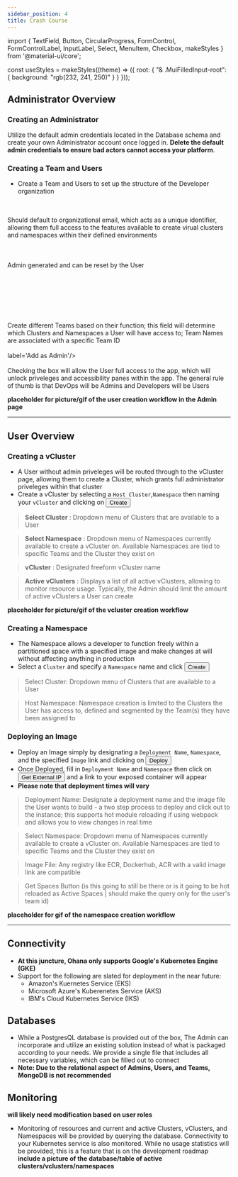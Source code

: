 ```yaml
---
sidebar_position: 4
title: Crash Course
---
```

import { TextField, Button, CircularProgress, FormControl, FormControlLabel, InputLabel, Select, MenuItem, Checkbox, makeStyles } from '@material-ui/core';

const useStyles = makeStyles((theme) => ({
  root: {
    "& .MuiFilledInput-root": {
      background: "rgb(232, 241, 250)"
    }
  }
}));



## Administrator Overview

### Creating an Administrator
Utilize the default admin credentials located in the Database schema and create your own Administrator account once logged in. **Delete the default admin credentials to ensure bad actors cannot access your platform**.

### Creating a Team and Users
<!-- Thinking of adding these into a glossary; Please refer to the glossary for more details -->
- Create a Team and Users to set up the structure of the Developer organization
<div background-color="white">
<TextField label='User Email' name='email'></TextField><br></br> 
Should default to organizational email, which acts as a unique identifier, allowing them full access to the features available to create virual clusters and namespaces within their defined environments<br></br>
<TextField type='password' label='User Password' name='password'></TextField><br></br>
Admin generated and can be reset by the User<br></br>
<TextField label='First Name' name='firstName'></TextField><br></br>
<TextField label='Last Name' name='lastName'></TextField><br></br>
<TextField label='Team Name' name='teamName'></TextField><br></br>
Create different Teams based on their function; this field will determine which Clusters and Namespaces a User will have access to; Team Names are associated with a specific Team ID<br></br>
<FormControlLabel control=<Checkbox/>label='Add as Admin'/><br></br>
</div>
Checking the box will allow the User full access to the app, which will unlock priveleges and accessibility panes within the app. The general rule of thumb is that DevOps will be Admins and Developers will be Users

<!-- > **User Email** : Should default to organizational email, which acts as a unique identifier, allowing them full access to the features available to create virual clusters and namespaces within their defined environments

> **User Password** : Admin generated and can be reset by the User

> **Team Name** : Create different Teams based on their function; this field will determine which Clusters and Namespaces a User will have access to; Team Names are associated with a specific Team ID

> **Add as Admin** : Checking this box will allow the User full access to the app, which will unlock priveleges and accessibility panes within the app. The general rule of thumb is that DevOps will be Admins and Developers will be Users -->

**placeholder for picture/gif of the user creation workflow in the Admin page**
***
## User Overview

### Creating a vCluster
- A User without admin priveleges will be routed through to the vCluster page, allowing them to create a Cluster, which grants full administrator priveleges within that cluster
- Create a vCluster by selecting a ```Host Cluster```,```Namespace``` then naming your ```vCluster``` and clicking on <Button type="submit" variant="contained" color="secondary">Create</Button>

> **Select Cluster** : Dropdown menu of Clusters that are available to a User

> **Select Namespace** : Dropdown menu of Namespaces currently available to create a vCluster on. Available Namespaces are tied to specific Teams and the Cluster they exist on

> **vCluster** : Designated freeform vCluster name

> **Active vClusters** : Displays a list of all active vClusters, allowing to monitor resource usage. Typically, the Admin should limit the amount of active vClusters a User can create

**placeholder for picture/gif of the vcluster creation workflow**

### Creating a Namespace
- The Namespace allows a developer to function freely within a partitioned space with a specified image and make changes at will without affecting anything in production
- Select a ```Cluster``` and specify a ```Namespace``` name and click <Button type="submit" variant="contained" color="secondary">Create</Button>

> Select Cluster: Dropdown menu of Clusters that are available to a User

> Host Namespace: Namespace creation is limited to the Clusters the User has access to, defined and segmented by the Team(s) they have been assigned to

### Deploying an Image
- Deploy an Image simply by designating a ```Deployment Name```, ```Namespace```, and the specified ```Image``` link and clicking on <Button type="submit" variant="contained" color="secondary">Deploy</Button>
- Once Deployed, fill in ```Deployment Name``` and ```Namespace``` then click on  <Button type="submit" variant="contained" color="secondary">Get External IP</Button> and a link to your exposed container will appear
- **Please note that deployment times will vary** 

> Deployment Name: Designate a deployment name and the image file the User wants to build - a two step process to deploy and click out to the instance; this supports hot module reloading if using webpack and allows you to view changes in real time

> Select Namespace: Dropdown menu of Namespaces currently available to create a vCluster on. Available Namespaces are tied to specific Teams and the Cluster they exist on

> Image File: Any registry like ECR, Dockerhub, ACR with a valid image link are compatible

> Get Spaces Button (is this going to still be there or is it going to be hot reloaded as Active Spaces | should make the query only for the user's team id)

**placeholder for gif of the namespace creation workflow**
***
## Connectivity
- **At this juncture, Ohana only supports Google's Kubernetes Engine (GKE)**
- Support for the following are slated for deployment in the near future:
  - Amazon's Kuernetes Service (EKS)
  - Microsoft Azure's Kuberenetes Service (AKS)
  - IBM's Cloud Kubernetes Service (IKS)

## Databases
- While a PostgresQL database is provided out of the box, The Admin can incorporate and utilize an existing solution instead of what is packaged according to your needs. We provide a single file that includes all necessary variables, which can be filled out to connect
- **Note: Due to the relational aspect of Admins, Users, and Teams, MongoDB is not recommended**

## Monitoring
**will likely need modification based on user roles**
- Monitoring of resources and current and active Clusters, vClusters, and Namespaces will be provided by querying the database. Connectivity to your Kubernetes service is also monitored. While no usage statistics will be provided, this is a feature that is on the development roadmap
**include a picture of the database/table of active clusters/vclusters/namespaces**